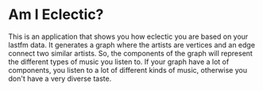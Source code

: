 # Am I Eclectic?

This is an application that shows you how eclectic you are based on your lastfm data. It generates a graph where the artists are vertices and an edge connect two similar artists. So, the components of the graph will represent the different types of music you listen to. If your graph have a lot of components, you listen to a lot of different kinds of music, otherwise you don't have a very diverse taste.